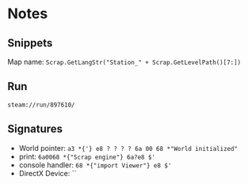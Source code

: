 # Notes

## Snippets

Map name: `Scrap.GetLangStr("Station_" + Scrap.GetLevelPath()[7:])`

## Run

`steam://run/897610/`

## Signatures

- World pointer: `a3 *{'} e8 ? ? ? ? 6a 00 68 *"World initialized"`
- print: `6a0068 *{"Scrap engine"} 6a?e8 $'`
- console handler: `68 *{"import Viewer"} e8 $'`
- DirectX Device: ``